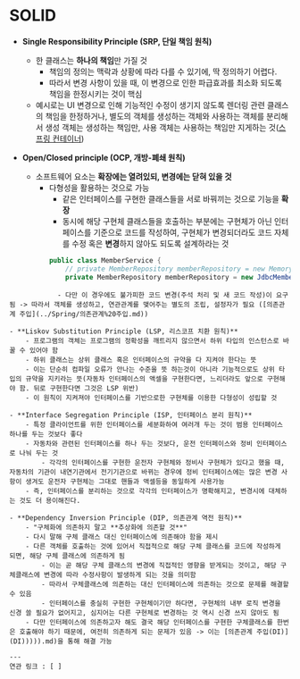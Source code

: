 # SOLID

- **Single Responsibility Principle (SRP, 단일 책임 원칙)**
	- 한 클래스는 **하나의 책임**만 가질 것
		- 책임의 정의는 맥락과 상황에 따라 다를 수 있기에, 딱 정의하기 어렵다.
		- 따라서 변경 사항이 있을 때, 이 변경으로 인한 파급효과를 최소화 되도록 책임을 한정시키는 것이 핵심
	- 예시로는 UI 변경으로 인해 기능적인 수정이 생기지 않도록 렌더링 관련 클래스의 책임을 한정하거나, 별도의 객체를 생성하는 객체와 사용하는 객체를 분리해서 생성 객체는 생성하는 책임만, 사용 객체는 사용하는 책임만 지게하는 것([스프링 컨테이너](../Spring/스프링%20컨테이너.md))

- **Open/Closed principle (OCP, 개방-폐쇄 원칙)**
	- 소프트웨어 요소는 **확장에는 열려있되, 변경에는 닫혀 있을 것**
		- 다형성을 활용하는 것으로 가능
			- 같은 인터페이스를 구현한 클래스들을 서로 바꿔끼는 것으로 기능을 **확장**
			- 동시에 해당 구현체 클래스들을 호출하는 부분에는 구현체가 아닌 인터페이스를 기준으로 코드를 작성하여, 구현체가 변경되더라도 코드 자체를 수정 혹은 **변경**하지 않아도 되도록 설계하라는 것
			```JAVA
			public class MemberService { 
				// private MemberRepository memberRepository = new MemoryMemberRepository(); // 기존 레포지토리
				private MemberRepository memberRepository = new JdbcMemberRepository(); // 새 레포지토리로 변경 }
```
			- 다만 이 경우에도 불가피한 코드 변경(주석 처리 및 새 코드 작성)이 요구됨 -> 따라서 객체를 생성하고, 연관관계를 맺어주는 별도의 조립, 설정자가 필요 ([의존관계 주입](../Spring/의존관계%20주입.md))

- **Liskov Substitution Principle (LSP, 리스코프 치환 원칙)**
	- 프로그램의 객체는 프로그램의 정확성을 깨트리지 않으면서 하위 타입의 인스턴스로 바꿀 수 있어야 함
	- 하위 클래스는 상위 클래스 혹은 인터페이스의 규약을 다 지켜야 한다는 뜻
	- 이는 단순히 컴파일 오류가 안나는 수준을 뜻 하는것이 아니라 기능적으로도 상위 타입의 규약을 지키라는 뜻(자동차 인터페이스의 액셀을 구현한다면, 느리더라도 앞으로 구현해야 함. 뒤로 구현한다면 그것은 LSP 위반)
	- 이 원칙이 지켜져야 인터페이스를 기반으로한 구현체를 이용한 다형성이 성립할 것

- **Interface Segregation Principle (ISP, 인터페이스 분리 원칙)**
	- 특정 클라이언트를 위한 인터페이스를 세분화하여 여러개 두는 것이 범용 인터페이스 하나를 두는 것보다 좋다
	- 자동차와 관련된 인터페이스를 하나 두는 것보다, 운전 인터페이스와 정비 인터페이스로 나눠 두는 것
		- 각각의 인터페이스를 구현한 운전자 구현체와 정비사 구현체가 있다고 했을 때, 자동차의 기관이 내연기관에서 전기기관으로 바뀌는 경우에 정비 인터페이스에는 많은 변경 사항이 생겨도 운전자 구현체는 그대로 핸들과 액셀등을 동일하게 사용가능
	- 즉, 인터페이스를 분리하는 것으로 각각의 인터페이스가 명확해지고, 변경시에 대체하는 것도 더 용이해진다.

- **Dependency Inversion Principle (DIP, 의존관계 역전 원칙)**
	- "구체화에 의존하지 말고 **추상화에 의존할 것**"
	- 다시 말해 구체 클래스 대신 인터페이스에 의존해야 함을 제시
	- 다른 객체를 호출하는 것에 있어서 직접적으로 해당 구체 클래스를 코드에 작성하게 되면, 해당 구체 클래스에 의존하게 됨
		- 이는 곧 해당 구체 클래스의 변경에 직접적인 영향을 받게되는 것이고, 해당 구체클래스에 변경에 따라 수정사항이 발생하게 되는 것을 의미함
		- 따라서 구체클래스에 의존하는 대신 인터페이스에 의존하는 것으로 문제를 해결할 수 있음
		- 인터페이스를 충실히 구현한 구현체이기만 하다면, 구현체의 내부 로직 변경을 신경 쓸 필요가 없어지고, 심지어는 다른 구현체로 변경하는 것 역시 신경 쓰지 않아도 됨
	- 다만 인터페이스에 의존하고자 해도 결국 해당 인터페이스를 구현한 구체클래스를 한번은 호출해야 하기 때문에, 여전히 의존하게 되는 문제가 있음 -> 이는 [의존관계 주입(DI)](DI))))).md)을 통해 해결 가능

---
연관 링크 : [ ]
